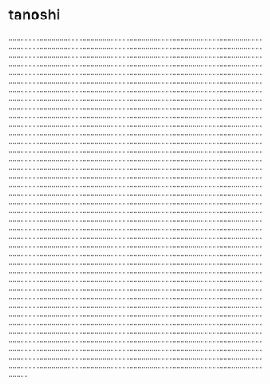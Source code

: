 # tanoshi
..............................................................................................................................................................................................................................................................................................................................................................................................................................................................................................................................................................................................................................................................................................................................................................................................................................................................................................................................................................................................................................................................................................................................................................................................................................................................................................................................................................................................................................................................................................................................................................................................................................................................................................................................................................................................................................................................................................................................................................................................................................................................................................................................................................................................................................................................................................................................................................................................................................................................................................................................................................................................................................................................................................................................................................................................................................................................................................................................................................................................................................................................................................................................................................................................................................................................................................................................................................................................................................................................................................................................................................................................................................................................................................................................................................................................................................................................................................................................................................................................................................................................................................................................................................................................................................................................................................................................................................................................................................................................................................................................................................................................................................................................................................................................................................................................................................................................................................................................................................................................................................................